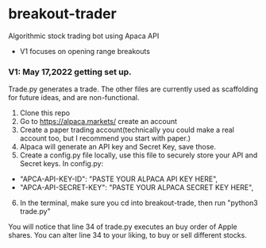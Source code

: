 # breakout-trader

Algorithmic stock trading bot using Apaca API

- V1 focuses on opening range breakouts

### V1: May 17,2022 getting set up.
Trade.py generates a trade. The other files are currently used as scaffolding for future ideas, and are non-functional.
1. Clone this repo
2. Go to https://alpaca.markets/ create an account
3. Create a paper trading account(technically you could make a real account too, but I recommend you start with paper.) 
4. Alpaca will generate an API key and Secret Key, save those.
5. Create a config.py file locally, use this file to securely store your API and Secret keys. 
  In config.py:
  - "APCA-API-KEY-ID": "PASTE YOUR ALPACA API KEY HERE",
  - "APCA-API-SECRET-KEY": "PASTE YOUR ALPACA SECRET KEY HERE",
6. In the terminal, make sure you cd into breakout-trade, then run "python3 trade.py"

You will notice that line 34 of trade.py executes an buy order of Apple shares. 
You can alter line 34 to your liking, to buy or sell different stocks.
